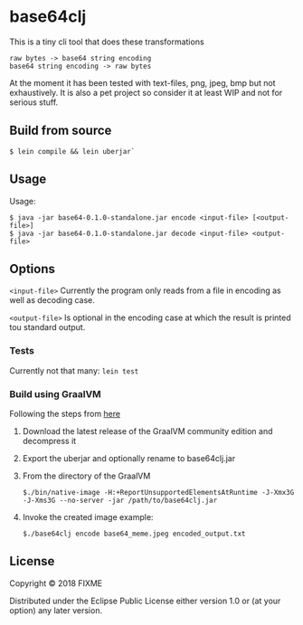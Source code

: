# base64clj

This is a tiny cli tool that does these transformations
```
raw bytes -> base64 string encoding
base64 string encoding -> raw bytes
```
At the moment it has been tested with text-files, png, jpeg, bmp but not exhaustively. It is also a pet project so consider it at least WIP and not for serious stuff.

## Build from source

    $ lein compile && lein uberjar`

## Usage

Usage:

    $ java -jar base64-0.1.0-standalone.jar encode <input-file> [<output-file>]
    $ java -jar base64-0.1.0-standalone.jar decode <input-file> <output-file>

## Options

`<input-file>` Currently the program only reads from a file in encoding as well as decoding case.

`<output-file>` Is optional in the encoding case at which the result is printed tou standard output.

### Tests

Currently not that many: `lein test`

### Build using GraalVM

Following the steps from [here](https://www.astrecipes.net/blog/2018/07/20/cmd-line-apps-with-clojure-and-graalvm/)


1) Download the latest release of the GraalVM community edition and decompress it
2) Export the uberjar and optionally rename to base64clj.jar
3) From the directory of the GraalVM

       $./bin/native-image -H:+ReportUnsupportedElementsAtRuntime -J-Xmx3G -J-Xms3G --no-server -jar /path/to/base64clj.jar
4) Invoke the created image example:
        
       $./base64clj encode base64_meme.jpeg encoded_output.txt
       

## License

Copyright © 2018 FIXME

Distributed under the Eclipse Public License either version 1.0 or (at
your option) any later version.
